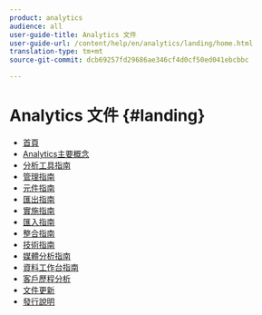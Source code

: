 ```yaml
---
product: analytics
audience: all
user-guide-title: Analytics 文件
user-guide-url: /content/help/en/analytics/landing/home.html
translation-type: tm+mt
source-git-commit: dcb69257fd29686ae346cf4d0cf50ed041ebcbbc

---
```



# Analytics 文件 {#landing}

* [首頁](home.md)
* [Analytics主要概念](an-key-concepts.md)
* [分析工具指南](https://docs.adobe.com/content/help/zh-Hant/analytics/analyze/home.html)
* [管理指南](https://docs.adobe.com/content/help/zh-Hant/analytics/admin/home.html)
* [元件指南](https://docs.adobe.com/content/help/zh-Hant/analytics/components/home.html)
* [匯出指南](https://docs.adobe.com/content/help/zh-Hant/analytics/export/home.html)
* [實施指南](https://docs.adobe.com/content/help/zh-Hant/analytics/implementation/home.html)
* [匯入指南](https://docs.adobe.com/content/help/zh-Hant/analytics/import/home.html)
* [整合指南](https://docs.adobe.com/content/help/zh-Hant/analytics/integration/home.html)
* [技術指南](https://docs.adobe.com/content/help/zh-Hant/analytics/technotes/home.html)
* [媒體分析指南](https://docs.adobe.com/content/help/zh-Hant/media-analytics/using/media-overview.html)
* [資料工作台指南](https://docs.adobe.com/content/help/en/data-workbench/using/home.html)
* [客戶歷程分析](https://docs.adobe.com/content/help/zh-Hant/analytics-platform/using/cja-landing.html)
* [文件更新](doc-updates.md)
* [發行說明](https://docs.adobe.com/content/help/zh-Hant/release-notes/experience-cloud/current.html)

<!--
+ Analytics Guides{#analytics-guides}
  * [Analytics Analyze Guide](https://docs.adobe.com/content/help/en/analytics/analyze/home.html)
  * [Admin Guide](https://docs.adobe.com/content/help/en/analytics/admin/home.html)
  * [Components Guide](https://docs.adobe.com/content/help/en/analytics/components/home.html)
  * [Export Guide](https://docs.adobe.com/content/help/en/analytics/export/home.html)
  * [Implementation Guide](https://docs.adobe.com/content/help/en/analytics/implementation/home.html)
  * [Import Guide](https://docs.adobe.com/content/help/en/analytics/import/home.html)
  * [Integration Guide](https://docs.adobe.com/content/help/en/analytics/integration/home.html)
-->

